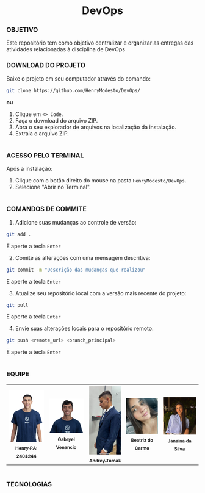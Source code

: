 <h1 align=center> DevOps </h1>

### OBJETIVO

Este repositório tem como objetivo centralizar e organizar as entregas das atividades relacionadas à disciplina de DevOps

### DOWNLOAD DO PROJETO

Baixe o projeto em seu computador através do comando:

```bash
git clone https://github.com/HenryModesto/DevOps/
```

**ou**

1. Clique em `<> Code`.
2. Faça o download do arquivo ZIP.
3. Abra o seu explorador de arquivos na localização da instalação.
4. Extraia o arquivo ZIP.

#
### ACESSO PELO TERMINAL 

Após a instalação:

1. Clique com o botão direito do mouse na pasta `HenryModesto/DevOps`.
2. Selecione "Abrir no Terminal".

#
### COMANDOS DE COMMITE

1. Adicione suas mudanças ao controle de versão:

```bash
git add .
```

E aperte a tecla `Enter`

2. Comite as alterações com uma mensagem descritiva:

```bash
git commit -m "Descrição das mudanças que realizou"
```

E aperte a tecla `Enter`

3. Atualize seu repositório local com a versão mais recente do projeto:

```bash
git pull 
```

E aperte a tecla `Enter`

4. Envie suas alterações locais para o repositório remoto:

```bash
git push <remote_url> <branch_principal>
```

E aperte a tecla `Enter`

#
### EQUIPE

<table align="center">
  <tr>
    <td align="center">
      <a href="https://github.com/HenryModesto" title="Github Henry">
        <img src="Pictures/Henry.jpeg" width="150px;" heigth="200px;" alt="Foto de Henry Oliveira Modesto De Jesus"/><br>
        <sub>
          <b>Henry</b>
          <b>RA: 2401244 </b>
        </sub>
      </a>
    </td>
    <td align="center">
      <a href="https://github.com/GabryelVenancio" title="Github Gabryel Venancio">
        <img src="Pictures/Cleffs.jpeg" width="150px;" alt="Foto de Gabryel Venancio Cleffs do Nascimento"/><br>
        <sub>
          <b>Gabryel Venancio</b>
        </sub>
      </a>
    </td>
    <td align="center">
      <a href="https://github.com/AndreyT1224" title="Github Andrey">
        <img src="Pictures/Andrey.jpeg" width="150px;" alt="Foto de Andrey Tomaz Silva Alves "/><br>
        <sub>
          <b>Andrey Tomaz</b>
        </sub>
      </a>
    </td>
    <td align="center">
      <a href="https://github.com/Biiaiiab" title="Github Beatriz">
        <img src="Pictures/Bia.jpeg" width="150px;" alt="Foto Beatriz do Carmo Alves"/><br>
        <sub>
          <b>Beatriz do Carmo</b>
        </sub>
      </a>
    </td>
     <td align="center">
      <a href="https://github.com/JanainaFi" title="Github Janaina">
        <img src="Pictures/Jana.jpeg" width="150px;" alt="Foto Janaina da Silva Figueiredo"/><br>
        <sub>
          <b>Janaina da Silva</b>
          <b> 
        </sub>
      </a>
    </td>
    
  </tr>
</table>

#
### TECNOLOGIAS


